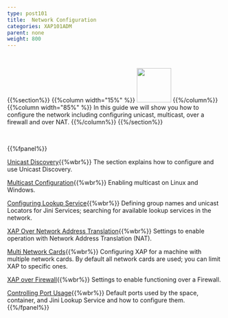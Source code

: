 ```yaml
---
type: post101
title:  Network Configuration
categories: XAP101ADM
parent: none
weight: 800
---
```


<br>

{{%section%}}
{{%column width="15%" %}}
<img src="/attachment_files/subject/Network.png" width="80" height="80">
{{%/column%}}
{{%column width="85%" %}}
In this guide we will show you how to configure the network including configuring unicast, multicast, over a firewall and over NAT.
{{%/column%}}
{{%/section%}}

<br>


 {{%fpanel%}}

[Unicast Discovery](./network-unicast-discovery.html){{%wbr%}}
The section explains how to configure and use Unicast Discovery.

[Multicast Configuration](./network-multicast.html){{%wbr%}}
Enabling multicast on Linux and Windows.

[Configuring Lookup Service](./network-lookup-service-configuration.html){{%wbr%}}
Defining group names and unicast Locators for Jini Services; searching for available lookup services in the network.

[XAP Over Network Address Translation](./network-over-nat.html){{%wbr%}}
Settings to enable operation with Network Address Translation (NAT).

[Multi Network Cards](./network-multi-nic.html){{%wbr%}}
Configuring XAP for a machine with multiple network cards. By default all network cards are used; you can limit XAP to specific ones.

[XAP over Firewall](./network-over-firewall.html){{%wbr%}}
Settings to enable functioning over a Firewall.

[Controlling Port Usage](./network-ports.html){{%wbr%}}
Default ports used by the space, container, and Jini Lookup Service and how to configure them.
{{%/fpanel%}}
